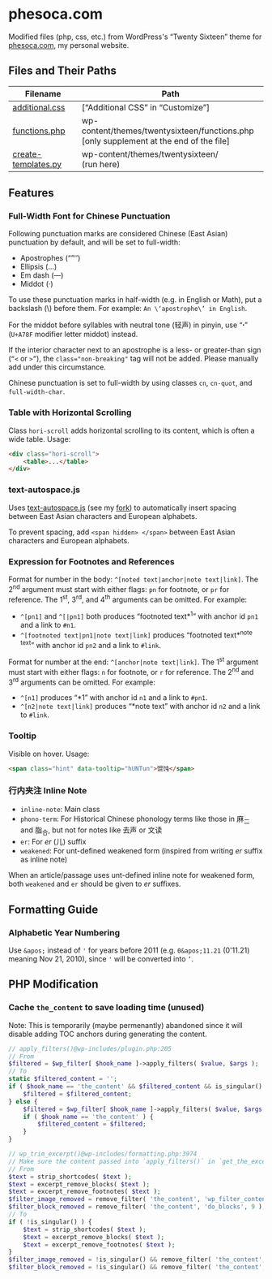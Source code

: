 # phesoca.com

Modified files (php, css, etc.) from WordPress's “Twenty Sixteen” theme for [phesoca.com](https://phesoca.com), my personal website.

## Files and Their Paths

|Filename|Path|
|-|-|
|[additional.css](additional.css)|[“Additional CSS” in “Customize”]|
|[functions.php](functions.php)|wp-content/themes/twentysixteen/functions.php<br>[only supplement at the end of the file]|
|[create-templates.py](create-templates.py)|wp-content/themes/twentysixteen/<br>(run here)|

## Features

### Full-Width Font for Chinese Punctuation

Following punctuation marks are considered Chinese (East Asian) punctuation by default, and will be set to full-width:

- Apostrophes (“”‘’)
- Ellipsis (…)
- Em dash (—)
- Middot (·)

To use these punctuation marks in half-width (e.g. in English or Math), put a backslash (\\) before them. For example: `An \‘apostrophe\’ in English`.

For the middot before syllables with neutral tone (轻声) in pinyin, use “ꞏ” (`U+A78F` modifier letter middot) instead.

If the interior character next to an apostrophe is a less- or greater-than sign (`“<` or `>”`), the `class="non-breaking"` tag will not be added. Please manually add under this circumstance.

Chinese punctuation is set to full-width by using classes `cn`, `cn-quot`, and `full-width-char`.

### Table with Horizontal Scrolling

Class `hori-scroll` adds horizontal scrolling to its content, which is often a wide table. Usage:

```html
<div class="hori-scroll">
	<table>...</table>
</div>
```

### text-autospace.js

Uses [text-autospace.js](https://github.com/mastermay/text-autospace.js) (see my [fork](https://github.com/untunt/text-autospace.js)) to automatically insert spacing between East Asian characters and European alphabets.

To prevent spacing, add `<span hidden> </span>` between East Asian characters and European alphabets.

### Expression for Footnotes and References

Format for number in the body: `^[noted text|anchor|note text|link]`. The 2<sup>nd</sup> argument must start with either flags: `pn` for footnote, or `pr` for reference. The 1<sup>st</sup>, 3<sup>rd</sup>, and 4<sup>th</sup> arguments can be omitted. For example:

- `^[pn1]` and `^[|pn1]` both produces “footnoted text\*<sup>1</sup>” with anchor id `pn1` and a link to `#n1`.
- `^[footnoted text|pn1|note text|link]` produces “footnoted text\*<sup>note text</sup>” with anchor id `pn2` and a link to `#link`.

Format for number at the end: `^[anchor|note text|link]`. The 1<sup>st</sup> argument must start with either flags: `n` for footnote, or `r` for reference. The 2<sup>nd</sup> and 3<sup>rd</sup> arguments can be omitted. For example:

- `^[n1]` produces “\*1” with anchor id `n1` and a link to `#pn1`.
- `^[n2|note text|link]` produces “\*note text” with anchor id `n2` and a link to `#link`.

### Tooltip

Visible on hover. Usage:

```html
<span class="hint" data-tooltip="hUNTun">馄饨</span>
```

### 行内夹注 Inline Note

- `inline-note`: Main class
- `phono-term`: For Historical Chinese phonology terms like those in 麻<sub>二</sub> and 脂<sub>合</sub>, but not for notes like 去声 or 文读
- `er`: For *er* (儿) suffix
- `weakened`: For unt-defined weakened form (inspired from writing *er* suffix as inline note)

When an article/passage uses unt-defined inline note for weakened form, both `weakened` and `er` should be given to *er* suffixes.

## Formatting Guide

### Alphabetic Year Numbering

Use `&apos;` instead of `'` for years before 2011 (e.g. `0&apos;11.21` (0'11.21) meaning Nov 21, 2010), since `'` will be converted into `’`.

## PHP Modification

### Cache `the_content` to save loading time (unused)

Note: This is temporarily (maybe permenantly) abandoned since it will disable adding TOC anchors during generating the content.

```PHP
// apply_filters()@wp-includes/plugin.php:205
// From
$filtered = $wp_filter[ $hook_name ]->apply_filters( $value, $args );
// To
static $filtered_content = '';
if ( $hook_name == 'the_content' && $filtered_content && is_singular() && get_the_ID() != 99 ) {
	$filtered = $filtered_content;
} else {
	$filtered = $wp_filter[ $hook_name ]->apply_filters( $value, $args );
	if ( $hook_name == 'the_content' ) {
		$filtered_content = $filtered;
	}
}

// wp_trim_excerpt()@wp-includes/formatting.php:3974
// Make sure the content passed into `apply_filters()` in `get_the_excerpt()` is the same as that in `the_content()`
// From
$text = strip_shortcodes( $text );
$text = excerpt_remove_blocks( $text );
$text = excerpt_remove_footnotes( $text );
$filter_image_removed = remove_filter( 'the_content', 'wp_filter_content_tags', 12 );
$filter_block_removed = remove_filter( 'the_content', 'do_blocks', 9 );
// To
if ( !is_singular() ) {
	$text = strip_shortcodes( $text );
	$text = excerpt_remove_blocks( $text );
	$text = excerpt_remove_footnotes( $text );
}
$filter_image_removed = !is_singular() && remove_filter( 'the_content', 'wp_filter_content_tags', 12 );
$filter_block_removed = !is_singular() && remove_filter( 'the_content', 'do_blocks', 9 );
```
